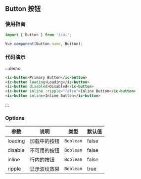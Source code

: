 ## Button 按钮

### 使用指南
``` javascript
import { Button } from 'icui';

Vue.component(Button.name, Button);
```

### 代码演示
:::demo
```html
<ic-button>Primary Button</ic-button>
<ic-button loading>Loading</ic-button>
<ic-button disabled>Disabled</ic-button>
<ic-button inline :ripple="false">Inline Button</ic-button>
<ic-button inline>Inline Button</ic-button>
```
:::

### Options

| 参数       | 说明      | 类型       | 默认值       |
|-----------|-----------|-----------|-------------|
| loading | 加载中的按钮 | `Boolean` | false |
| disable | 不可用的按钮 | `Boolean` | false |
| inline | 行内的按钮 | `Boolean` | false |
| ripple | 显示波纹效果 | `Boolean` | true |
